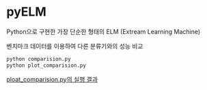 # pyELM

Python으로 구현한 가장 단순한 형태의 ELM (Extream Learning Machine)

벤치마크 데이터를 이용하여 다른 분류기와의 성능 비교

```sh
python comparision.py
python plot_comparision.py
```

[ploat_comparision.py의 실행 결과](figure_1.png)
